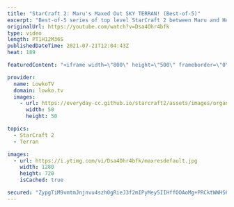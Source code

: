 ```yaml
---
title: "StarCraft 2: Maru's Maxed Out SKY TERRAN! (Best-of-5)"
excerpt: "Best-of-5 series of top level StarCraft 2 between Maru and HeroMarine. In this series that was played during Dreamhack Masters we see a variety of matches. The macro games in this series go from the 1-1-1 opener, to Marine Tank based compositions, to Terran Mech and eventually Sky Terran.   Support my"
originalUrl: https://youtube.com/watch?v=Dsa4Ohr4bfk
type: video
length: PT1H12M36S
publishedDateTime: 2021-07-21T12:04:43Z
heat: 189

featuredContent: "<iframe width=\"800\" height=\"500\" frameborder=\"0\" src=\"https://www.youtube.com/embed/Dsa4Ohr4bfk\" allow=\"accelerometer; autoplay; encrypted-media; gyroscope; picture-in-picture\" allowfullscreen></iframe>"

provider:
  name: LowkoTV
  domain: lowko.tv
  images:
    - url: https://everyday-cc.github.io/starcraft2/assets/images/organizations/lowko.tv-50x50.jpg
      width: 50
      height: 50

topics:
  - StarCraft 2
  - Terran

images:
  - url: https://i.ytimg.com/vi/Dsa4Ohr4bfk/maxresdefault.jpg
    width: 1280
    height: 720
    isCached: true

secured: "ZypgTiM9vmtmJnjnvu4szh0gRieJ3f2mIPyMey5IIHffOOAoMg+PRCktWWHS6QemR1NOs0YKq0E/dd0qVsfqaUxDSsbUwWmuSnjB2EHAffaEwTEGLWy/KvCJDLa23NpUlmbxukRBzLpivfFgLFCN27ifsl+D3lyRBO4mWqeYZ7+othKPxyRBbSGQWEuIS1/Lq6E/tgsKEY05zgKor3UyLr57qJPzNjGc6XcW7xSU1Ec54h5K9wkLHXpLD1OhAuqHkNzTFnQCy+z1ss6mPHv1ccBq/m7u0ZyKNofLkdTla2WhDau8mbraLGtHC4KNcknc0TdnDYMv4ha8jhcYrw+l0YJrX1/9l/17whNQmZpv7rgNtgGdkukCXuZW+tskMIGR9vJHYzLlYv/FdX2qfn//g4o5MUTWdUPCkzTN3t0drkY=;GxTgcjenFYNfdkJJKcxI0g=="
---
```


